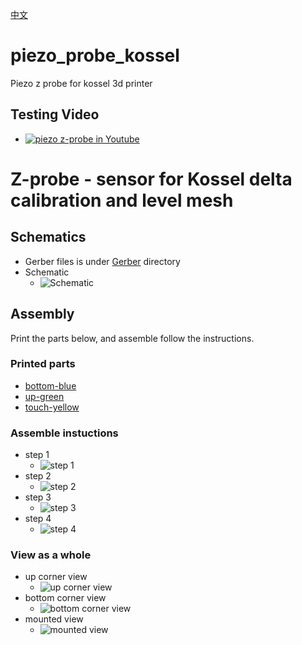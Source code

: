 [中文](./README-cn.md)
# piezo_probe_kossel
Piezo z probe for kossel 3d printer
## Testing Video
- [![piezo z-probe in Youtube](http://img.youtube.com/vi/lyBaAa0_jc8/0.jpg)](https://www.youtube.com/watch?v=lyBaAa0_jc8)

# Z-probe - sensor for Kossel delta calibration and level mesh
## Schematics
- Gerber files is under [Gerber](./Gerber/) directory
- Schematic
  - ![Schematic](./Schematics/Schematic_z%20probe%20piezo-LM358.png)
## Assembly
Print the parts below, and assemble follow the instructions.
### Printed parts
- [bottom-blue](./printed_parts/kossel%20E3D%20mount/Z%20PROBE%20-%20piezo%20mount-bottom.stl)
- [up-green](./printed_parts/kossel%20E3D%20mount/Z%20PROBE%20-%20piezo%20mount-up.stl)
- [touch-yellow](./printed_parts/kossel%20E3D%20mount/Z%20PROBE%20-%20piezo%20mount-touch.stl)
### Assemble instuctions
- step 1
  - ![step 1](./assembly-1.jpg)
- step 2
  - ![step 2](./assembly-2.jpg)
- step 3
  - ![step 3](./assembly-3.jpg)
- step 4
  - ![step 4](./assembly-4.jpg)

### View as a whole 
- up corner view
  - ![up corner view](./printed_parts/kossel%20E3D%20mount/view-2.png)
- bottom corner view
  - ![bottom corner view](./printed_parts/kossel%20E3D%20mount/view-1.png)
- mounted view
  - ![mounted view](./assembly-final.jpg)
